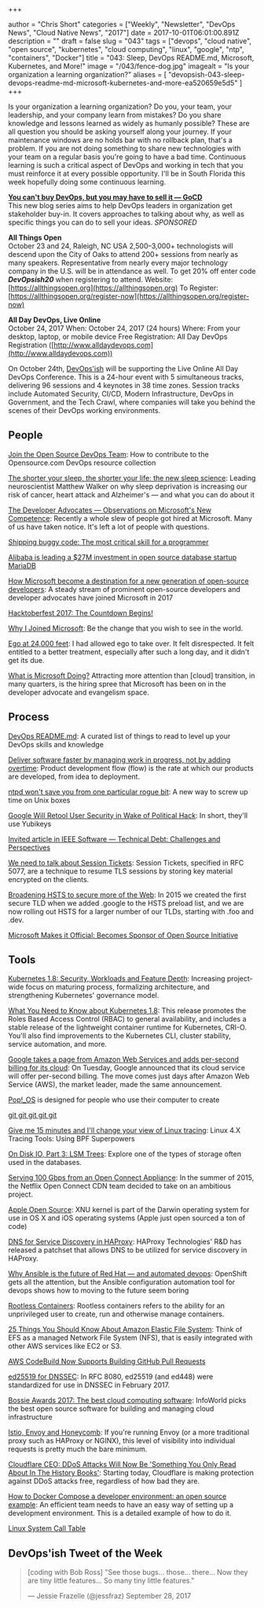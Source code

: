 +++

author = "Chris Short"
categories = ["Weekly", "Newsletter", "DevOps News", "Cloud Native News", "2017"]
date = 2017-10-01T06:01:00.891Z
description = ""
draft = false
slug = "043"
tags = ["devops", "cloud native", "open source", "kubernetes", "cloud computing", "linux", "google", "ntp", "containers", "Docker"]
title = "043: Sleep, DevOps README.md, Microsoft, Kubernetes, and More!"
image = "/043/fence-dog.jpg"
imagealt = "Is your organization a learning organization?"
aliases = [
    "devopsish-043-sleep-devops-readme-md-microsoft-kubernetes-and-more-ea520659e5d5"
]
+++

Is your organization a learning organization? Do you, your team, your leadership, and your company learn from mistakes? Do you share knowledge and lessons learned as widely as humanly possible? These are all question you should be asking yourself along your journey. If your maintenance windows are no holds bar with no rollback plan, that's a problem. If you are not doing something to share new technologies with your team on a regular basis you're going to have a bad time. Continuous learning is such a critical aspect of DevOps and working in tech that you must reinforce it at every possible opportunity. I'll be in South Florida this week hopefully doing some continuous learning.

[**You can't buy DevOps, but you may have to sell it — GoCD**](https://www.gocd.org/tags/selling-devops.html?utm_campaign=sell_devops&utm_medium=newsletter_ad&utm_source=devopsish_newsletter&utm_content=sell_devops_series&utm_term=)  
This new blog series aims to help DevOps leaders in organization get stakeholder buy-in. It covers approaches to talking about why, as well as specific things you can do to sell your ideas. *SPONSORED*

**All Things Open**  
October 23 and 24, Raleigh, NC USA
2,500–3,000+ technologists will descend upon the City of Oaks to attend 200+ sessions from nearly as many speakers. Representative from nearly every major technology company in the U.S. will be in attendance as well.
To get 20% off enter code ***DevOpsish20*** when registering to attend.
Website: [https://allthingsopen.org](https://allthingsopen.org)
To Register: [https://allthingsopen.org/register-now](https://allthingsopen.org/register-now)

**All Day DevOps, Live Online**  
October 24, 2017
When: October 24, 2017 (24 hours)
Where: From your desktop, laptop, or mobile device
Free Registration: All Day DevOps Registration ([http://www.alldaydevops.com](http://www.alldaydevops.com))

On October 24th, [DevOps'ish](https://devopsish.com/) will be supporting the Live Online All Day DevOps Conference. This is a 24-hour event with 5 simultaneous tracks, delivering 96 sessions and 4 keynotes in 38 time zones. Session tracks include Automated Security, CI/CD, Modern Infrastructure, DevOps in Government, and the Tech Crawl, where companies will take you behind the scenes of their DevOps working environments.


## People

[Join the Open Source DevOps Team](https://opensource.com/devops-team): How to contribute to the Opensource.com DevOps resource collection

[The shorter your sleep, the shorter your life: the new sleep science](https://www.theguardian.com/lifeandstyle/2017/sep/24/why-lack-of-sleep-health-worst-enemy-matthew-walker-why-we-sleep): Leading neuroscientist Matthew Walker on why sleep deprivation is increasing our risk of cancer, heart attack and Alzheimer's — and what you can do about it

[The Developer Advocates — Observations on Microsoft's New Competence](http://blog.adron.me/articles/the-developer-advocate-observations-of-microsofts-new-competence/): Recently a whole slew of people got hired at Microsoft. Many of us have taken notice. It's left a lot of people with questions.

[Shipping buggy code: The most critical skill for a programmer](http://codingismycraft.com/index.php/2017/09/27/shipping-buggy-code-the-most-critical-skill-for-a-programmer/)

[Alibaba is leading a $27M investment in open source database startup MariaDB](https://techcrunch.com/2017/09/29/alibaba-mariadb/)

[How Microsoft become a destination for a new generation of open-source developers](https://www.geekwire.com/2017/microsoft-become-destination-new-generation-open-source-developers/): A steady stream of prominent open-source developers and developer advocates have joined Microsoft in 2017

[Hacktoberfest 2017: The Countdown Begins!](https://blog.digitalocean.com/hacktoberfest-2017/)

[Why I Joined Microsoft](https://erikstmartin.com/post/why-i-joined-microsoft/): Be the change that you wish to see in the world.

[Ego at 24,000 feet](https://medium.com/@jboursiquot/ego-at-24-000-feet-6ac4e1a5b4f0): I had allowed ego to take over. It felt disrespected. It felt entitled to a better treatment, especially after such a long day, and it didn't get its due.

[What is Microsoft Doing?](http://redmonk.com/sogrady/2017/09/28/microsoft-hiring/) Attracting more attention than [cloud] transition, in many quarters, is the hiring spree that Microsoft has been on in the developer advocate and evangelism space.

## Process

[DevOps README.md](https://chrisshort.net/devops-readme.md/): A curated list of things to read to level up your DevOps skills and knowledge

[Deliver software faster by managing work in progress, not by adding overtime](https://developers.soundcloud.com/blog/deliver-software-faster-by-managing-work-in-progress-not-by-adding-overtime): Product development flow (flow) is the rate at which our products are developed, from idea to deployment.

[ntpd won't save you from one particular rogue bit](http://rachelbythebay.com/w/2017/09/27/2153/): A new way to screw up time on Unix boxes

[Google Will Retool User Security in Wake of Political Hack](https://www.bloomberg.com/news/articles/2017-09-29/google-is-said-to-retool-user-security-in-wake-of-political-hack): In short, they'll use Yubikeys

[Invited article in IEEE Software — Technical Debt: Challenges and Perspectives](https://www.kitchensoap.com/2017/09/26/invited-article-in-ieee-software-technical-debt-challenges-and-perspectives/)

[We need to talk about Session Tickets](https://blog.filippo.io/we-need-to-talk-about-session-tickets/): Session Tickets, specified in RFC 5077, are a technique to resume TLS sessions by storing key material encrypted on the clients.

[Broadening HSTS to secure more of the Web](https://security.googleblog.com/2017/09/broadening-hsts-to-secure-more-of-web.html): In 2015 we created the first secure TLD when we added .google to the HSTS preload list, and we are now rolling out HSTS for a larger number of our TLDs, starting with .foo and .dev.

[Microsoft Makes it Official: Becomes Sponsor of Open Source Initiative](https://opensource.org/node/901)

## Tools

[Kubernetes 1.8: Security, Workloads and Feature Depth](http://blog.kubernetes.io/2017/09/kubernetes-18-security-workloads-and.html): Increasing project-wide focus on maturing process, formalizing architecture, and strengthening Kubernetes' governance model.

[What You Need to Know about Kubernetes 1.8](https://www.redhat.com/en/blog/what-you-need-know-about-kubernetes-18): This release promotes the Roles Based Access Control (RBAC) to general availability, and includes a stable release of the lightweight container runtime for Kubernetes, CRI-O. You'll also find improvements to the Kubernetes CLI, cluster stability, service automation, and more.

[Google takes a page from Amazon Web Services and adds per-second billing for its cloud](http://www.businessinsider.com/google-cloud-matches-amazon-web-services-with-per-second-billing-2017-9): On Tuesday, Google announced that its cloud service will offer per-second billing. The move comes just days after Amazon Web Service (AWS), the market leader, made the same announcement.

[Pop!_OS](https://system76.com/pop) is designed for people who use their computer to create

[git git git git git](http://caiustheory.com/git-git-git-git-git/)

[Give me 15 minutes and I'll change your view of Linux tracing](https://youtu.be/GsMs3n8CB6g): Linux 4.X Tracing Tools: Using BPF Superpowers

[On Disk IO, Part 3: LSM Trees](https://medium.com/@ifesdjeen/on-disk-io-part-3-lsm-trees-8b2da218496f): Explore one of the types of storage often used in the databases.

[Serving 100 Gbps from an Open Connect Appliance](https://medium.com/netflix-techblog/serving-100-gbps-from-an-open-connect-appliance-cdb51dda3b99): In the summer of 2015, the Netflix Open Connect CDN team decided to take on an ambitious project.

[Apple Open Source](https://opensource.apple.com/): XNU kernel is part of the Darwin operating system for use in OS X and iOS operating systems (Apple just open sourced a ton of code)

[DNS for Service Discovery in HAProxy](https://www.haproxy.com/blog/dns-service-discovery-haproxy/): HAProxy Technologies' R&D has released a patchset that allows DNS to be utilized for service discovery in HAProxy.

[Why Ansible is the future of Red Hat — and automated devops](https://www.infoworld.com/article/3228171/devops/why-ansible-is-the-future-of-red-hatand-automated-devops.html): OpenShift gets all the attention, but the Ansible configuration automation tool for devops shows how to moving to the future seem boring

[Rootless Containers](https://rootlesscontaine.rs/): Rootless containers refers to the ability for an unprivileged user to create, run and otherwise manage containers.

[25 Things You Should Know About Amazon Elastic File System](https://hackernoon.com/25-things-you-should-know-about-amazon-elastic-file-system-2023255303ea): Think of EFS as a managed Network File System (NFS), that is easily integrated with other AWS services like EC2 or S3.

[AWS CodeBuild Now Supports Building GitHub Pull Requests](https://aws.amazon.com/about-aws/whats-new/2017/09/aws-codebuild-now-supports-building-github-pull-requests/)

[ed25519 for DNSSEC](https://ed25519.nl/): In RFC 8080, ed25519 (and ed448) were standardized for use in DNSSEC in February 2017.

[Bossie Awards 2017: The best cloud computing software](https://www.infoworld.com/article/3227920/cloud-computing/bossie-awards-2017-the-best-cloud-computing-software.html): InfoWorld picks the best open source software for building and managing cloud infrastructure

[Istio, Envoy and Honeycomb](https://honeycomb.io/blog/2017/09/istio-envoy-and-honeycomb/): If you're running Envoy (or a more traditional proxy such as HAProxy or NGINX), this level of visibility into individual requests is pretty much the bare minimum.

[Cloudflare CEO: DDoS Attacks Will Now Be 'Something You Only Read About In The History Books'](https://motherboard.vice.com/en_us/article/59dd5q/cloudflare-ceo-ddos-attacks-will-now-be-something-you-only-read-about-in-the-history-books): Starting today, Cloudflare is making protection against DDoS attacks free, regardless of how bad they are.

[How to Docker Compose a developer environment: an open source example](http://danlebrero.com/2017/09/25/how-do-docker-compose-development-environement/): An efficient team needs to have an easy way of setting up a development environment. This is a detailed example of how to do it.

[Linux System Call Table](http://thevivekpandey.github.io/posts/2017-09-25-linux-system-calls.html)

## DevOps'ish Tweet of the Week

> [coding with Bob Ross]
> "See those bugs... those... there... Now they are tiny little features... So many tiny little features."
>
> — Jessie Frazelle (@jessfraz) September 28, 2017

